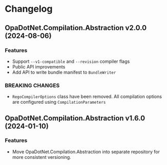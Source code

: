 # Changelog

## OpaDotNet.Compilation.Abstraction v2.0.0 (2024-08-06)

### Features

* Support `--v1-compatible` and `--revision` compiler flags
* Public API improvements
* Add API to write bundle manifest to `BundleWriter`

### BREAKING CHANGES

* `RegoCompilerOptions` class have been removed. All compilation options are configured using `CompilationParameters`

## OpaDotNet.Compilation.Abstraction v1.6.0 (2024-01-10)

### Features

* Move OpaDotNet.Compilation.Abstraction into separate repository for more consistent versioning.
